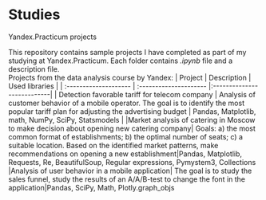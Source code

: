 # Studies
Yandex.Practicum projects 

This repository contains sample projects I have completed as part of my studying at Yandex.Practicum. Each folder contains *.ipynb* file and a description file. \
Projects from the data analysis course by Yandex:
| Project              | Description         | Used libraries                 |
| :-------------------- | :--------------------- |:---------------------------|
| Detection favorable tariff for telecom company | Analysis of customer behavior of a mobile operator. The goal is to identify the most popular tariff plan for adjusting the advertising budget | Pandas, Matplotlib,  math, NumPy, SciPy, Statsmodels |
|Market analysis of catering in Moscow to make decision about opening new catering company| Goals: a) the most common format of establishments; b) the optimal number of seats; c) a suitable location. Based on the identified market patterns, make recommendations on opening a new establishment|Pandas, Matplotlib, Requests, Re, BeautifulSoup, Regular expressions, Pymystem3, Collections
|Analysis of user behavior in a mobile application| The goal is to study the sales funnel, study the results of an A/A/B-test to change the font in the application|Pandas, SciPy, Math, Plotly.graph_objs
